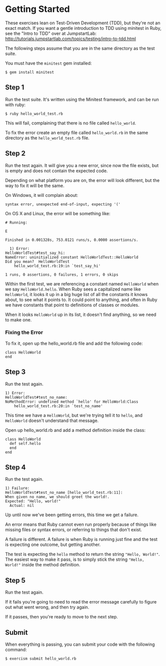 # Getting Started

These exercises lean on Test-Driven Development (TDD), but they're not an
exact match. If you want a gentle introduction to TDD using minitest in
Ruby, see the "Intro to TDD" over at JumpstartLab:
http://tutorials.jumpstartlab.com/topics/testing/intro-to-tdd.html

The following steps assume that you are in the same directory as the test
suite.

You must have the `minitest` gem installed:

    $ gem install minitest

## Step 1

Run the test suite. It's written using the Minitest framework, and can be
run with ruby:

    $ ruby hello_world_test.rb

This will fail, complaining that there is no file called `hello_world`.

To fix the error create an empty file called `hello_world.rb` in the same
directory as the `hello_world_test.rb` file.

## Step 2

Run the test again. It will give you a new error, since now the file exists,
but is empty and does not contain the expected code.

Depending on what platform you are on, the error will look different, but
the way to fix it will be the same.

On Windows, it will complain about:

    syntax error, unexpected end-of-input, expecting '('

On OS X and Linux, the error will be something like:


    # Running:

    E

    Finished in 0.001328s, 753.0121 runs/s, 0.0000 assertions/s.

      1) Error:
    HelloWorldTest#test_say_hi:
    NameError: uninitialized constant HelloWorldTest::HelloWorld
    Did you mean?  HelloWorldTest
        hello_world_test.rb:19:in `test_say_hi'

    1 runs, 0 assertions, 0 failures, 1 errors, 0 skips


Within the first test, we are referencing a constant named `HelloWorld` when
we say `HelloWorld.hello`. When Ruby sees a capitalized name like
`HelloWorld`, it looks it up in a big huge list of all the constants it knows about,
to see what it points to. It could point to anything, and often in Ruby we have
constants that point to definitions of classes or modules.

When it looks `HelloWorld` up in its list, it doesn't find anything, so we need
to make one.

### Fixing the Error

To fix it, open up the hello_world.rb file and add the following code:

    class HelloWorld
    end

## Step 3

Run the test again.

    1) Error:
    HelloWorldTest#test_no_name:
    NoMethodError: undefined method `hello' for HelloWorld:Class
        hello_world_test.rb:20:in `test_no_name'

This time we have a `HelloWorld`, but we're trying tell it to `hello`, and
`HelloWorld` doesn't understand that message.

Open up hello_world.rb and add a method definition inside the class:

    class HelloWorld
      def self.hello
      end
    end

## Step 4

Run the test again.

    1) Failure:
    HelloWorldTest#test_no_name [hello_world_test.rb:11]:
    When given no name, we should greet the world!.
    Expected: "Hello, world!"
      Actual: nil

Up until now we've been getting errors, this time we get a failure.

An error means that Ruby cannot even run properly because of things like missing
files or syntax errors, or referring to things that don't exist.

A failure is different. A failure is when Ruby is running just fine
and the test is expecting one outcome, but getting another.

The test is expecting the `hello` method to return the string `"Hello, World!"`. The easiest way
to make it pass, is to simply stick the string `"Hello, World!"` inside the method definition.

## Step 5

Run the test again.

If it fails you're going to need to read the error message carefully to figure
out what went wrong, and then try again.

If it passes, then you're ready to move to the next step.

## Submit

When everything is passing, you can submit your code with the following
command:

    $ exercism submit hello_world.rb

